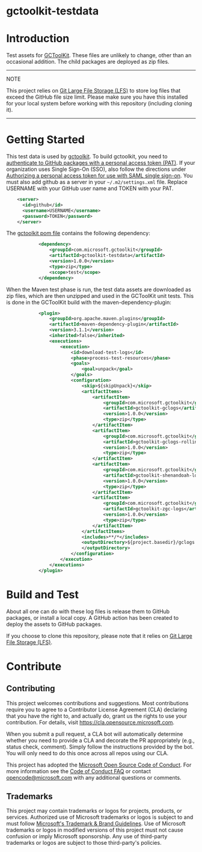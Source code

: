 # gctoolkit-testdata

# Introduction
Test assets for [GCToolKit](https://github.com/microsoft/gctoolkit). These files are unlikely to change, other than an occasional
addition. The child packages are deployed as zip files.

---
NOTE

This project relies on [Git Large File Storage (LFS)](https://git-lfs.github.com/) to store log files that 
exceed the GitHub file size limit. Please make sure you have this installed for your local system before working 
with this repository (including cloning it).

---

# Getting Started

This test data is used by [gctoolkit](https://github.com/microsoft/gctoolkit). To build gctoolkit, you need to
[authenticate to GitHub packages with a personal access token (PAT)](https://docs.github.com/en/packages/working-with-a-github-packages-registry/working-with-the-apache-maven-registry#authenticating-with-a-personal-access-token). 
If your organization uses Single Sign-On (SSO), also follow the directions under [Authorizing a personal access token for use with SAML single sign-on](https://docs.github.com/en/github/authenticating-to-github/authenticating-with-saml-single-sign-on/authorizing-a-personal-access-token-for-use-with-saml-single-sign-on).
You must also add github as a server in your `~/.m2/settings.xml` file. Replace USERNAME with your GitHub user name and TOKEN with your PAT.
```xml
    <server>
      <id>github</id>
      <username>USERNAME</username>
      <password>TOKEN</password>
    </server>
```

The [gctoolkit pom file](https://github.com/microsoft/gctoolkit/blob/main/pom.xml) contains the following dependency:

```xml
            <dependency>
                <groupId>com.microsoft.gctoolkit</groupId>
                <artifactId>gctoolkit-testdata</artifactId>
                <version>1.0.0</version>
                <type>zip</type>
                <scope>test</scope>
            </dependency>
```

When the Maven test phase is run, the test data assets are downloaded as zip files, which are then unzipped and used in the GCToolKit unit tests. 
This is done in the GCToolKit build with the maven-dependency-plugin:

```xml
            <plugin>
                <groupId>org.apache.maven.plugins</groupId>
                <artifactId>maven-dependency-plugin</artifactId>
                <version>3.1.1</version>
                <inherited>false</inherited>
                <executions>
                    <execution>
                        <id>download-test-logs</id>
                        <phase>process-test-resources</phase>
                        <goals>
                            <goal>unpack</goal>
                        </goals>
                        <configuration>
                            <skip>${skipUnpack}</skip>
                            <artifactItems>
                                <artifactItem>
                                    <groupId>com.microsoft.gctoolkit</groupId>
                                    <artifactId>gctoolkit-gclogs</artifactId>
                                    <version>1.0.0</version>
                                    <type>zip</type>
                                </artifactItem>
                                <artifactItem>
                                    <groupId>com.microsoft.gctoolkit</groupId>
                                    <artifactId>gctoolkit-gclogs-rolling</artifactId>
                                    <version>1.0.0</version>
                                    <type>zip</type>
                                </artifactItem>
                                <artifactItem>
                                    <groupId>com.microsoft.gctoolkit</groupId>
                                    <artifactId>gctoolkit-shenandoah-logs</artifactId>
                                    <version>1.0.0</version>
                                    <type>zip</type>
                                </artifactItem>
                                <artifactItem>
                                    <groupId>com.microsoft.gctoolkit</groupId>
                                    <artifactId>gctoolkit-zgc-logs</artifactId>
                                    <version>1.0.0</version>
                                    <type>zip</type>
                                </artifactItem>
                            </artifactItems>
                            <includes>**/*</includes>
                            <outputDirectory>${project.basedir}/gclogs
                            </outputDirectory>
                        </configuration>
                    </execution>
                </executions>
            </plugin>

```

# Build and Test
About all one can do with these log files is release them to GitHub packages, or install a local copy. 
A GitHub action has been created to deploy the assets to GitHub packages. 

If you choose to clone this repository, please note that it relies on [Git Large File Storage (LFS)](https://git-lfs.github.com/). 

# Contribute

## Contributing

This project welcomes contributions and suggestions.  Most contributions require you to agree to a
Contributor License Agreement (CLA) declaring that you have the right to, and actually do, grant us
the rights to use your contribution. For details, visit https://cla.opensource.microsoft.com.

When you submit a pull request, a CLA bot will automatically determine whether you need to provide
a CLA and decorate the PR appropriately (e.g., status check, comment). Simply follow the instructions
provided by the bot. You will only need to do this once across all repos using our CLA.

This project has adopted the [Microsoft Open Source Code of Conduct](https://opensource.microsoft.com/codeofconduct/).
For more information see the [Code of Conduct FAQ](https://opensource.microsoft.com/codeofconduct/faq/) or
contact [opencode@microsoft.com](mailto:opencode@microsoft.com) with any additional questions or comments.

## Trademarks

This project may contain trademarks or logos for projects, products, or services. Authorized use of Microsoft 
trademarks or logos is subject to and must follow 
[Microsoft's Trademark & Brand Guidelines](https://www.microsoft.com/en-us/legal/intellectualproperty/trademarks/usage/general).
Use of Microsoft trademarks or logos in modified versions of this project must not cause confusion or imply Microsoft sponsorship.
Any use of third-party trademarks or logos are subject to those third-party's policies.
